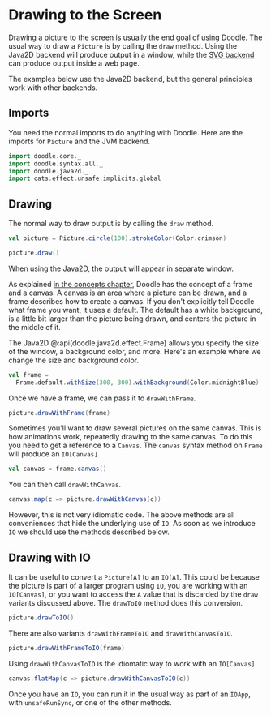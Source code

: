 # Drawing to the Screen

Drawing a picture to the screen is usually the end goal of using Doodle.
The usual way to draw a `Picture` is by calling the `draw` method. Using the Java2D backend will produce output in a window, while the [SVG backend][doodle-svg] can produce output inside a web page.

The examples below use the Java2D backend, but the general principles work with other backends.


## Imports

You need the normal imports to do anything with Doodle. Here are the imports for `Picture` and the JVM backend.

```scala mdoc:silent
import doodle.core._
import doodle.syntax.all._
import doodle.java2d._
import cats.effect.unsafe.implicits.global
```

## Drawing

The normal way to draw output is by calling the `draw` method.

```scala mdoc:silent
val picture = Picture.circle(100).strokeColor(Color.crimson)
```

```scala
picture.draw()
```

When using the Java2D, the output will appear in separate window.

As explained [in the concepts chapter](../concepts/frame-canvas.md), Doodle has the concept of a frame and a canvas. A canvas is an area where a picture can be drawn, and a frame describes how to create a canvas. If you don't explicitly tell Doodle what frame you want, it uses a default. The default has a white background, is a little bit larger than the picture being drawn, and centers the picture in the middle of it.

The Java2D @:api(doodle.java2d.effect.Frame) allows you specify the size of the window, a background color, and more. Here's an example where we change the size and background color.

```scala mdoc:silent
val frame = 
  Frame.default.withSize(300, 300).withBackground(Color.midnightBlue)
```

Once we have a frame, we can pass it to `drawWithFrame`.

```scala
picture.drawWithFrame(frame)
```

Sometimes you'll want to draw several pictures on the same canvas. This is how animations work, repeatedly drawing to the same canvas. To do this you need to get a reference to a `Canvas`. The `canvas` syntax method on `Frame` will produce an `IO[Canvas]`

```scala mdoc:silent
val canvas = frame.canvas()
```

You can then call `drawWithCanvas`.

```scala mdoc:silent
canvas.map(c => picture.drawWithCanvas(c))
```

However, this is not very idiomatic code. The above methods are all conveniences that hide the underlying use of `IO`. As soon as we introduce `IO` we should use the methods described below.


## Drawing with IO

It can be useful to convert a `Picture[A]` to an `IO[A]`. This could be because the picture is part of a larger program using `IO`, you are working with an `IO[Canvas]`, or you want to access the `A` value that is discarded by the `draw` variants discussed above. The `drawToIO` method does this conversion.

```scala mdoc:silent
picture.drawToIO()
```

There are also variants `drawWithFrameToIO` and `drawWithCanvasToIO`.

```scala mdoc:silent
picture.drawWithFrameToIO(frame)
```

Using `drawWithCanvasToIO` is the idiomatic way to work with an `IO[Canvas]`.

```scala mdoc:silent
canvas.flatMap(c => picture.drawWithCanvasToIO(c))
```

Once you have an `IO`, you can run it in the usual way as part of an `IOApp`, with `unsafeRunSync`, or one of the other methods.

[doodle-svg]: https://github.com/creativescala/doodle-svg
